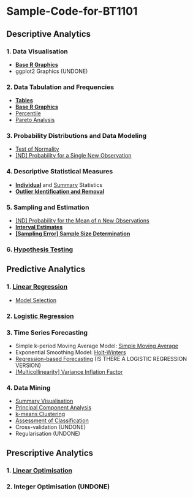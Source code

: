 # Sample-Code-for-BT1101
## Descriptive Analytics
### 1. Data Visualisation
- [**Base R Graphics**](1-1-1.md)
- ggplot2 Graphics (UNDONE)
### 2. Data Tabulation and Frequencies
- [**Tables**](1-2-1.md)
- [**Base R Graphics**](1-2-2.md)
- [Percentile]([SC]-Descriptive-Analytics/[SC]-Data-Tabulation-and-Frequencies/[M]-Percentile.md)
- [Pareto Analysis]([SC]-Descriptive-Analytics/[SC]-Data-Tabulation-and-Frequencies/[M]-Pareto-Analysis.md)
### 3. Probability Distributions and Data Modeling
- [Test of Normality]([SC]-Descriptive-Analytics/[SC]-Probability-Distribution-and-Data-Modeling/[M]-Test-of-Normality.md)
- [\[ND\] Probability for a Single New Observation]([SC]-Descriptive-Analytics/[SC]-Probability-Distribution-and-Data-Modeling/[M]-Normal-Distribution_Probability-for-a-Single-New-Observation.md)
### 4. Descriptive Statistical Measures
- [**Individual**](1-4-1-1.md) and [Summary]([SC]-Descriptive-Analytics/[SC]-Descriptive-Statistical-Measures/[M]-Summary-Statistics.md) Statistics
- [**Outlier Identification and Removal**](1-4-2.md)
### 5. Sampling and Estimation
- [\[ND\] Probability for the Mean of n New Observations]([SC]-Descriptive-Analytics/[SC]-Sampling-and-Estimation/[M]-Normal-Distribution_Probability-for-the-Mean-of-n-New-Observations.md)
- [**Interval Estimates**](1-5-2.md)
- [**\[Sampling Error\] Sample Size Determination**](1-5-3.md)
### 6. [Hypothesis Testing](1-6.md)
## Predictive Analytics
### 1. [Linear Regression]([SC]-Predictive-Analytics/[SC]-Linear-&-Logistic-Regression/[M]-Linear-Regression.md)
- [Model Selection]([SC]-Predictive-Analytics/[SC]-Linear-&-Logistic-Regression/[M]-Model-Selection.md)
### 2. [Logistic Regression]([SC]-Predictive-Analytics/[SC]-Linear-&-Logistic-Regression/[M]-Logistic-Regression.md)
### 3. Time Series Forecasting
- Simple k-period Moving Average Model: [Simple Moving Average]([SC]-Predictive-Analytics/[SC]-Time-Series-Forecasting/[M]-Simple-Moving-Average.md)
- Exponential Smoothing Model: [Holt-Winters]([SC]-Predictive-Analytics/[SC]-Time-Series-Forecasting/[M]-Holt-Winters.md)
- [Regression-based Forecasting]([SC]-Predictive-Analytics/[SC]-Linear-&-Logistic-Regression/[M]-Regression-based-Forecasting.md) (IS THERE A LOGISTIC REGRESSION VERSION)
- [\[Multicollinearity\] Variance Inflation Factor]([SC]-Predictive-Analytics/[SC]-Linear-&-Logistic-Regression/[M]-Variance-Inflation-Factor.md)
### 4. Data Mining
- [Summary Visualisation]([SC]-Predictive-Analytics/[SC]-Data-Mining/[M]-Summary-Visualisation.md)
- [Principal Component Analysis]([SC]-Predictive-Analytics/[SC]-Data-Mining/[M]-Principal-Component-Analysis.md)
- [k-means Clustering]([SC]-Predictive-Analytics/[SC]-Data-Mining/[M]-k-means-Clustering.md)
- [Assessment of Classification]([SC]-Predictive-Analytics/[SC]-Data-Mining/[M]-Assessment-of-Classification.md)
- Cross-validation (UNDONE)
- Regularisation (UNDONE)
## Prescriptive Analytics
### 1. [Linear Optimisation]([SC]-Prescriptive-Analytics/[M]-Linear-Optimisation.md)
### 2. Integer Optimisation (UNDONE)
